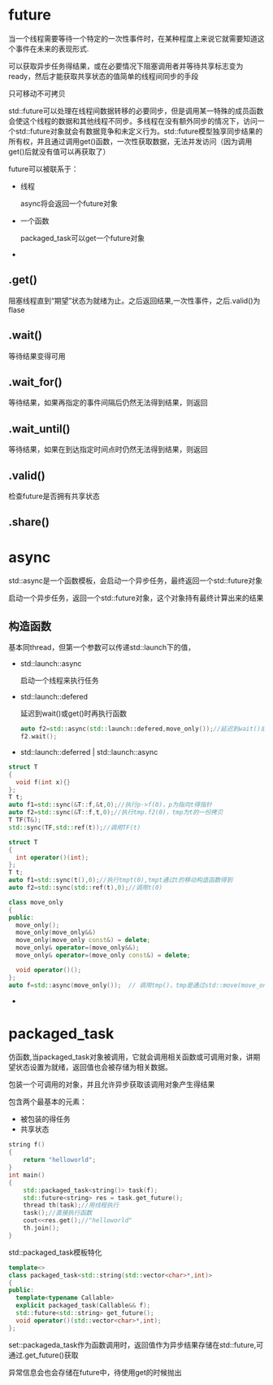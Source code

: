 # future

当一个线程需要等待一个特定的一次性事件时，在某种程度上来说它就需要知道这个事件在未来的表现形式.

可以获取异步任务得结果，或在必要情况下阻塞调用者并等待共享标志变为ready，然后才能获取共享状态的值简单的线程间同步的手段

只可移动不可拷贝

std::future可以处理在线程间数据转移的必要同步，但是调用某一特殊的成员函数会使这个线程的数据和其他线程不同步。多线程在没有额外同步的情况下，访问一个std::future对象就会有数据竞争和未定义行为。std::future模型独享同步结果的所有权，并且通过调用get()函数，一次性获取数据，无法并发访问（因为调用get()后就没有值可以再获取了）

future可以被联系于：

- 线程

  async将会返回一个future对象

- 一个函数

  packaged_task可以get一个future对象

- 

## .get()

阻塞线程直到“期望”状态为就绪为止。之后返回结果,一次性事件，之后.valid()为flase

## .wait()

等待结果变得可用

## .wait_for()

等待结果，如果再指定的事件间隔后仍然无法得到结果，则返回

## .wait_until()

等待结果，如果在到达指定时间点时仍然无法得到结果，则返回

## .valid()

检查future是否拥有共享状态

## .share()

# async

std::async是一个函数模板，会启动一个异步任务，最终返回一个std::future对象

启动一个异步任务，返回一个std::future对象，这个对象持有最终计算出来的结果

## 构造函数

基本同thread，但第一个参数可以传递std::launch下的值，

- std::launch::async

  启动一个线程来执行任务

- std::launch::defered

  延迟到wait()或get()时再执行函数

  ```cpp
  auto f2=std::async(std::launch::defered,move_only());//延迟到wait()或get()执行
  f2.wait();
  ```

- std::launch::deferred | std::launch::async

  

```cpp
struct T
{
  void f(int x){}
};
T t;
auto f1=std::sync(&T::f,&t,0);//执行p->f(0)，p为指向t得指针
auto f2=std::sync(&T::f,t,0);//执行tmp.f2(0)，tmp为t的一份拷贝
T TF(T&);
std::sync(TF,std::ref(t));//调用TF(t)
```

```cpp
struct T
{
  int operator()(int);
};
T t;
auto f1=std::sync(t(),0);//执行tmpt(0),tmpt通过t的移动构造函数得到
auto f2=std::sync(std::ref(t),0);//调用t(0)
```

```cpp
class move_only
{
public:
  move_only();
  move_only(move_only&&)
  move_only(move_only const&) = delete;
  move_only& operator=(move_only&&);
  move_only& operator=(move_only const&) = delete;

  void operator()();
};
auto f=std::async(move_only());  // 调用tmp()，tmp是通过std::move(move_only())构造得到
```

- 


# packaged_task

仿函数,当packaged_task对象被调用，它就会调用相关函数或可调用对象，讲期望状态设置为就绪，返回值也会被存储为相关数据。

包装一个可调用的对象，并且允许异步获取该调用对象产生得结果

包含两个最基本的元素：

- 被包装的得任务
- 共享状态

```cpp
string f()
{
    return "helloworld";
}
int main()
{
    std::packaged_task<string()> task(f);
    std::future<string> res = task.get_future();
    thread th(task);//用线程执行
    task();//直接执行函数
    cout<<res.get();//"helloworld"
    th.join();
}
```

std::packaged_task模板特化

```cpp
template<>
class packaged_task<std::string(std::vector<char>*,int)>
{
public:
  template<typename Callable>
  explicit packaged_task(Callable&& f);
  std::future<std::string> get_future();
  void operator()(std::vector<char>*,int);
};
```

set::packageda_task作为函数调用时，返回值作为异步结果存储在std::future,可通过.get_future()获取

异常信息会也会存储在future中，待使用get的时候抛出
